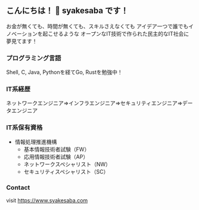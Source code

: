 ## こんにちは！ 👋 syakesaba です！

お金が無くても、時間が無くても、スキルさえなくても
アイデア一つで誰でもイノベーションを起こせるような
オープンなIT技術で作られた民主的なIT社会に夢見てます！

### プログラミング言語

Shell, C, Java, Pythonを経てGo, Rustを勉強中！

### IT系経歴

ネットワークエンジニア⇒インフラエンジニア⇒セキュリティエンジニア⇒データエンジニア

### IT系保有資格

- 情報処理推進機構
  - 基本情報技術者試験（FW）
  - 応用情報技術者試験（AP）
  - ネットワークスペシャリスト（NW）
  - セキュリティスペシャリスト（SC）

### Contact
visit https://www.syakesaba.com
